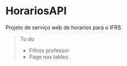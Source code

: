 # HorariosAPI
Projeto de serviço web de horarios para o IFRS

> To do
  > - Filtros professor
  > - Page nas tables
  
 